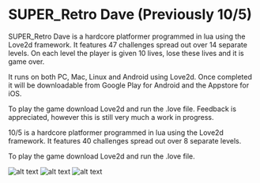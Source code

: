 
# SUPER_Retro Dave (Previously 10/5)

SUPER_Retro Dave is a hardcore platformer programmed in lua using the Love2d framework. 
It features 47 challenges spread out over 14 separate levels. On each level the player is given 10 lives, lose these lives and it is game over.

It runs on both PC, Mac, Linux and Android using Love2d.
Once completed it will be downloadable from Google Play for Android and the Appstore for iOS.

To play the game download Love2d and run the .love file. Feedback is appreciated, however this is still very much a work in progress.


10/5 is a hardcore platformer programmed in lua using the Love2d framework. 
It features 40 challenges spread out over 8 separate levels.


To play the game download Love2d and run the .love file.

![alt text](https://github.com/OliverKjellen/10_5/blob/master/Screenshots/Screenshot%2020-10-10%20at%18.31.46.png)
![alt text](https://github.com/OliverKjellen/10_5/blob/master/Screenshots/Screenshot%202020-10-06%20at%2021.13.49.png)
![alt text](https://github.com/OliverKjellen/10_5/blob/master/Screenshots/Screenshot%202020-10-06%20at%2021.14.24.png)

